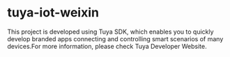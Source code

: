 # tuya-iot-weixin
This project is developed using Tuya SDK, which enables you to quickly develop branded apps connecting and controlling smart scenarios of many devices.For more information, please check Tuya Developer Website.

